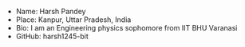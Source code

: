 - Name: Harsh Pandey
- Place: Kanpur, Uttar Pradesh, India
- Bio: I am an Engineering physics sophomore from IIT BHU Varanasi
- GitHub: harsh1245-bit
